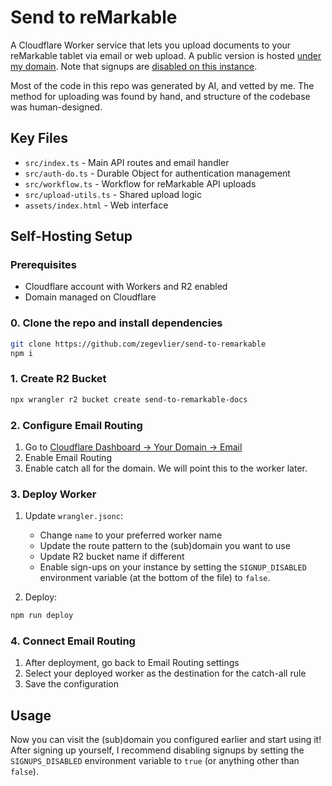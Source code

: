# Send to reMarkable

A Cloudflare Worker service that lets you upload documents to your reMarkable tablet via email or web upload. A public version is hosted [under my domain](https://send-to-remarkable.zegs.me). Note that signups are [disabled on this instance](https://github.com/reHackable/awesome-reMarkable/pull/228#issuecomment-3152914081).

Most of the code in this repo was generated by AI, and vetted by me. The method for uploading was found by hand, and structure of the codebase was human-designed.

## Key Files

- `src/index.ts` - Main API routes and email handler
- `src/auth-do.ts` - Durable Object for authentication management
- `src/workflow.ts` - Workflow for reMarkable API uploads
- `src/upload-utils.ts` - Shared upload logic
- `assets/index.html` - Web interface

## Self-Hosting Setup

### Prerequisites

- Cloudflare account with Workers and R2 enabled
- Domain managed on Cloudflare

### 0. Clone the repo and install dependencies

```bash
git clone https://github.com/zegevlier/send-to-remarkable
npm i
```

### 1. Create R2 Bucket

```bash
npx wrangler r2 bucket create send-to-remarkable-docs
```

### 2. Configure Email Routing

1. Go to [Cloudflare Dashboard -> Your Domain -> Email](https://dash.cloudflare.com/?to=/:account/:zone/email/routing/overview)
2. Enable Email Routing
3. Enable catch all for the domain. We will point this to the worker later.

### 3. Deploy Worker

1. Update `wrangler.jsonc`:
   - Change `name` to your preferred worker name
   - Update the route pattern to the (sub)domain you want to use
   - Update R2 bucket name if different
   - Enable sign-ups on your instance by setting the `SIGNUP_DISABLED` environment variable (at the bottom of the file) to `false`.

1. Deploy:

```bash
npm run deploy
```

### 4. Connect Email Routing

1. After deployment, go back to Email Routing settings
2. Select your deployed worker as the destination for the catch-all rule
3. Save the configuration

## Usage

Now you can visit the (sub)domain you configured earlier and start using it! After signing up yourself, I recommend disabling signups by setting the `SIGNUPS_DISABLED` environment variable to `true` (or anything other than `false`).
